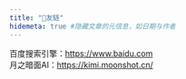 ```yaml
---
title: "🤝友链"
hidemeta: true #隐藏文章的元信息，如日期与作者
---
```

百度搜索引擎：<https://www.baidu.com><br/>
月之暗面AI：<https://kimi.moonshot.cn/>